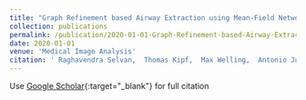```yaml
---
title: "Graph Refinement based Airway Extraction using Mean-Field Networks and Graph Neural Networks"
collection: publications
permalink: /publication/2020-01-01-Graph-Refinement-based-Airway-Extraction-using-Mean-Field-Networks-and-Graph-Neural-Networks
date: 2020-01-01
venue: 'Medical Image Analysis'
citation: ' Raghavendra Selvan,  Thomas Kipf,  Max Welling,  Antonio Juarez,  Jesper Pedersen,  Jens Petersen,  Marleen Bruijne, &quot;Graph Refinement based Airway Extraction using Mean-Field Networks and Graph Neural Networks.&quot; Medical Image Analysis, 2020.'
---
```

Use [Google Scholar](https://scholar.google.com/scholar?q=Graph+Refinement+based+Airway+Extraction+using+Mean+Field+Networks+and+Graph+Neural+Networks){:target="_blank"} for full citation
